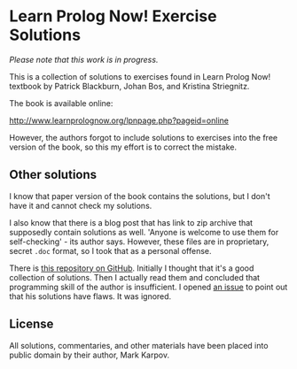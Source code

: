 # Learn Prolog Now! Exercise Solutions

*Please note that this work is in progress.*

This is a collection of solutions to exercises found in Learn Prolog Now!
textbook by Patrick Blackburn, Johan Bos, and Kristina Striegnitz.

The book is available online:

http://www.learnprolognow.org/lpnpage.php?pageid=online

However, the authors forgot to include solutions to exercises into the free
version of the book, so this my effort is to correct the mistake.

## Other solutions

I know that paper version of the book contains the solutions, but I don't
have it and cannot check my solutions.

I also know that there is a blog post that has link to zip archive that
supposedly contain solutions as well. 'Anyone is welcome to use them for
self-checking' - its author says. However, these files are in proprietary,
secret `.doc` format, so I took that as a personal offense.

There is [this repository on
GitHub](https://github.com/dragonwasrobot/learn-prolog-now-exercises). Initially
I thought that it's a good collection of solutions. Then I actually read
them and concluded that programming skill of the author is insufficient. I
opened [an
issue](https://github.com/dragonwasrobot/learn-prolog-now-exercises/issues/4)
to point out that his solutions have flaws. It was ignored.

## License

All solutions, commentaries, and other materials have been placed into
public domain by their author, Mark Karpov.
